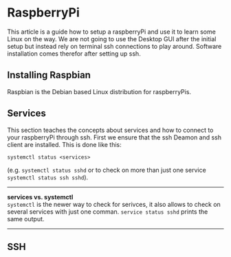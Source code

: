 # RaspberryPi
This article is a guide how to setup a 
raspberryPi and use it to learn some Linux on the way.
We are not going to use the Desktop GUI after the initial 
setup but instead rely on terminal ssh connections to play
around. Software installation comes therefor after
setting up ssh.

## Installing Raspbian
Raspbian is the Debian based Linux distribution for
raspberryPis. 


## Services
This section teaches the concepts about services 
and how to connect to your raspberryPi through ssh.
First we ensure that the ssh Deamon and ssh client 
are installed. This is done like this:
```
systemctl status <services>
```
(e.g. `systemctl status sshd` or to check on
more than just one service `systemctl status ssh sshd`).

---

__services vs. systemctl__  
`systemctl` is the newer way to check for serivces, it also
allows to check on several services with just one comman.
`service status sshd` prints the same output.

---

## SSH
